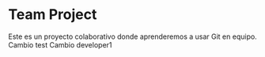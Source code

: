# Team Project
Este es un proyecto colaborativo donde aprenderemos a usar Git en equipo.
Cambio test
Cambio developer1